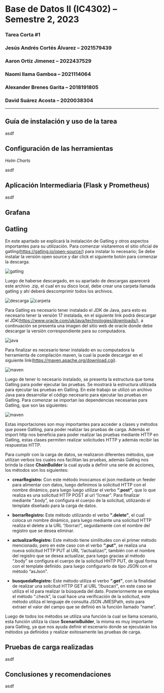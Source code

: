 # **Base de Datos II (IC4302)** – Semestre 2, 2023
### **Tarea Corta #1** 
### Jesús Andrés Cortés Álvarez  – 2021579439
### Aaron Ortiz Jimenez  – 2022437529
### Naomi Ilama Gamboa – 2021114064
### Alexander Brenes Garita – 2018191805
### David Suárez Acosta – 2020038304

---

## **Guía de instalación y uso de la tarea**

asdf


## **Configuración de las herramientas**

*Helm Charts*

asdf

## Aplicación Intermediaria (Flask y Prometheus)

asdf

## Grafana

## Gatling

En este apartado se explicará la instalación de Gatling y otros aspectos importantes para su utilización.
Para comenzar visitaremos el sitio oficial de gatling(https://gatling.io/open-source/) para instalar lo necesario; Se debe instalar la versión open source y dar click el siguiente botón para comenzar la descarga.

![gatling](/imagenes/gatling.jpg)

Luego de haberse descargado, en su apartado de descargas aparecerá este archivo .zip, el cual en su disco local, debe crear una carpeta llamada gatling y ahí deberá descomprimir todos los archivos.

![descarga](/imagenes/descarga.jpg)
![carpeta](/imagenes/carpeta.jpg)

Para Gatling es necesario tener instalado el JDK de Java, para esto es necesario tener la versión 17 instalada, en el siguiente link podrá descargar el JDK(https://www.oracle.com/uk/java/technologies/downloads/), a continuación se presenta una imagen del sitio web de oracle donde debe descargar la versión correspondiente para su computadora.

![java](/imagenes/java.jpg)

Para finalizar es necesario tener instalado en su computadora la herramienta de compilación maven, la cual la puede descargar en el siguiente link(https://maven.apache.org/download.cgi).

![maven](/imagenes/maven.jpg)

Luego de tener lo necesario instalado, se presenta la estructura que toma Gatling para poder ejecutar las pruebas. Se mostrará la estructura utilizada para ejecutar las pruebas en Gatling.
En este trabajo se utilizó un archivo Java para desarrollar el código necesario para ejecutar las pruebas en Gatling.
Para comenzar se importan las dependencias necesarias para Gatling, que son las siguientes:

![maven](/imagenes/dependencias.jpg)

Estas importaciones son muy importantes para acceder a clases y métodos que posee Gatling, para poder realizar las pruebas de carga. Además el import http nos beneficia para poder realizar las pruebas mediante HTTP en Gatling, estas clases permiten realizar solicitudes  HTTP y además recibir las respuestas HTTP. 

Para cumplir con la carga de datos, se realizaron diferentes métodos, que utilizan verbos los cuales nos facilitan las pruebas, además Gatling nos brinda la clase **ChainBuilder** la cual ayuda a definir una serie de acciones, los métodos son los siguientes:

* **crearRegistro:** Con este método invocamos el json mediante un feeder para alimentar con datos, luego definimos la solicitud HTTP con el nombre dinámico, para luego luego utilizar el verbo **“.post”**, que lo que realiza es una solicitud HTTP POST al url  “/crear”. Para finalizar mediante “.body”, se configura el cuerpo de la solicitud, utilizando el template diseñado para la carga de datos.



* **borrarRegistro:** Este método utilizando el verbo **".delete"**, el cual coloca un nombre dinámico, para luego mediante  una solicitud HTTP realiza el delete a la URL “/borrar/”, seguidamente con el nombre del registro que se desea eliminar.

* **actualizarRegistro:** Este método tiene similitudes con el primer método mencionado, pero en este caso con el verbo **“.put”**, se realiza una nueva solicitud HTTP PUT al URL “/actualizar/”, también con el nombre del registro que se desea actualizar, para luego gracias al método “.body” se configura el cuerpo de la solicitud HHTP PUT, de igual forma con el template definido. para luego configurarlo de tipo JSON con el método “asJson”.

* **busquedaRegistro:** Este método utiliza el verbo **“.get”**, con la finalidad de  realizar una solicitud HTTP GET al URL “/buscar/”, en este caso se utiliza el id para realizar la búsqueda del dato. Posteriormente se emplea el método “.check”, la cual hace una verificación de la solicitud, este método utiliza el lenguaje de consulta JSON JMESPath, esto para extraer el valor del campo que se definió en la función llamado “name”.

Luego de todos los métodos se utiliza una función la cual se llama scenario, esta función utiliza la clase **ScenarioBuilder**, la misma es muy importante para Gatling, ya que nos ayuda definir el escenario donde se ejecutarán los métodos ya definidos y realizar exitosamente las pruebas de carga.


## **Pruebas de carga realizadas**

asdf


## **Conclusiones y recomendaciones**

asdf


